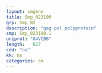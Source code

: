 ```yaml
---
layout: smgene
title: Smp_023190
grp: Smp_02
description: "gag pol polyprotein"
smp: Smp_023190.1
uniprot: "G4VCB6"
length:   627
cdd: "ns"
kk: ns
categories: sm
---
```

